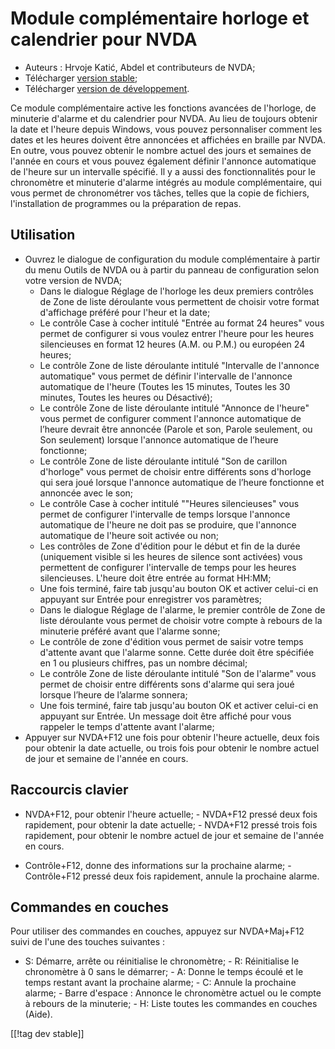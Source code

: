 # Module complémentaire horloge et calendrier  pour NVDA #

* Auteurs : Hrvoje Katić, Abdel et contributeurs de NVDA;
* Télécharger [version stable][1];
* Télécharger [version de développement][2].


Ce module complémentaire active les fonctions avancées de l'horloge, de
minuterie d'alarme et du calendrier pour NVDA. Au lieu de toujours obtenir
la date et l'heure depuis Windows, vous pouvez personnaliser comment les
dates et les heures doivent être annoncées et affichées en braille par
NVDA. En outre, vous pouvez obtenir le nombre actuel des jours et semaines
de l'année en cours et vous pouvez également définir l'annonce automatique
de l'heure sur un intervalle spécifié. Il y a aussi des fonctionnalités pour
le chronomètre et minuterie d'alarme intégrés au module complémentaire, qui
vous permet de chronométrer vos tâches, telles que la copie de fichiers,
l'installation de programmes ou la préparation de repas.

## Utilisation

*	Ouvrez le dialogue de configuration du module complémentaire à partir du menu Outils de NVDA ou à partir du panneau de configuration selon votre version de NVDA;
	*	Dans le dialogue Réglage de l'horloge les deux premiers contrôles de Zone de liste déroulante vous permettent de choisir votre format d'affichage préféré pour l'heur et la date;
	*	Le contrôle Case à cocher intitulé "Entrée au format 24 heures" vous permet de configurer si vous voulez entrer l'heure pour les heures silencieuses en format 12 heures (A.M. ou P.M.) ou européen 24 heures;
	*	Le contrôle Zone de liste déroulante intitulé "Intervalle de l'annonce automatique" vous permet de définir l'intervalle de l'annonce automatique de l'heure (Toutes les 15 minutes, Toutes les 30 minutes, Toutes les heures ou Désactivé);
	*	Le contrôle Zone de liste déroulante intitulé "Annonce de l'heure" vous permet de configurer comment l'annonce automatique de l’heure devrait être annoncée (Parole et son, Parole seulement, ou Son seulement) lorsque l'annonce automatique de l’heure fonctionne;
	*	Le contrôle Zone de liste déroulante intitulé "Son de carillon d'horloge" vous permet de choisir entre différents sons d'horloge qui sera joué lorsque l'annonce automatique de l’heure fonctionne et annoncée avec le son;
	*	Le contrôle Case à cocher intitulé ""Heures silencieuses" vous permet de configurer l'intervalle de temps lorsque l'annonce automatique de l'heure ne doit pas se produire, que l'annonce automatique de l'heure soit activée ou non;
	*	Les contrôles de Zone d'édition pour le début et fin de la durée (uniquement visible si les heures de silence sont activées) vous permettent de configurer l'intervalle de temps pour les heures silencieuses. L'heure doit être entrée au format HH:MM;
	*	Une fois terminé, faire tab jusqu'au bouton OK et activer celui-ci en appuyant sur Entrée pour enregistrer vos paramètres;
	*	Dans le dialogue Réglage de l'alarme, le premier contrôle de Zone de liste déroulante vous permet de choisir votre compte à rebours de la minuterie préféré avant que l'alarme sonne;
	*	Le contrôle de zone d'édition vous permet de saisir votre temps d'attente avant que l'alarme sonne. Cette durée doit être spécifiée en 1 ou plusieurs chiffres, pas un nombre décimal;
	*	Le contrôle Zone de liste déroulante intitulé "Son de l'alarme" vous permet de choisir entre différents sons d'alarme qui sera joué lorsque l’heure de l’alarme sonnera;
	*	Une fois terminé, faire tab jusqu'au bouton OK et activer celui-ci en appuyant sur Entrée. Un message doit être affiché pour vous rappeler le temps d'attente avant l'alarme;
*	Appuyer sur NVDA+F12 une fois pour obtenir l'heure actuelle, deux fois pour obtenir la date actuelle, ou trois fois pour obtenir le nombre actuel de jour et semaine de l'année en cours.

## Raccourcis clavier

- NVDA+F12, pour obtenir l'heure actuelle; - NVDA+F12 pressé deux fois
rapidement, pour obtenir la date actuelle; - NVDA+F12 pressé trois fois
rapidement, pour obtenir le nombre actuel de jour et semaine de l'année en
cours.

- Contrôle+F12, donne des informations sur la prochaine alarme; -
Contrôle+F12 pressé deux fois rapidement, annule la prochaine alarme.

## Commandes en couches

Pour utiliser des commandes en couches, appuyez sur NVDA+Maj+F12 suivi de
l'une des touches suivantes :

- S: Démarre, arrête ou réinitialise le chronomètre; - R: Réinitialise le
chronomètre à 0 sans le démarrer; - A: Donne le temps écoulé et le temps
restant avant la prochaine alarme; - C: Annule la prochaine alarme; - Barre
d'espace : Annonce le chronomètre actuel ou le compte à rebours de la
minuterie; - H: Liste toutes les commandes en couches (Aide).

[[!tag dev stable]]

[1]: https://addons.nvda-project.org/files/get.php?file=cac

[2]: https://addons.nvda-project.org/files/get.php?file=cac-dev

